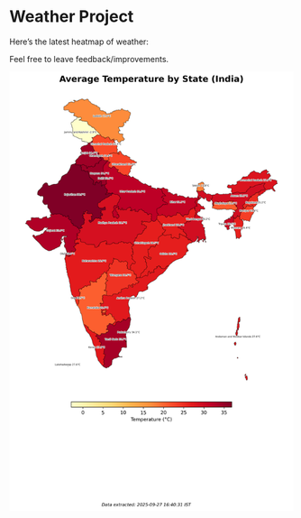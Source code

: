 # Weather Project

Here’s the latest heatmap of weather:

Feel free to leave feedback/improvements.

![India Heatmap](docs/assets/india_heatmap.png?v=D7C62A)
